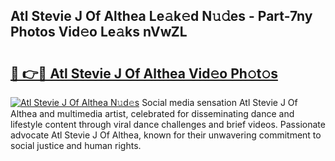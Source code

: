 ## Atl Stevie J Of Althea Le𝚊k𝚎d N𝚞𝚍es - Part-7ny Photos Vid𝚎o Le𝚊ks nVwZL

# <h2><a href="http://fbeovda.evod.top/?m=Atl+Stevie+J+Of+Althea">🔗 👉🔴 Atl Stevie J Of Althea Vid𝚎o Ph𝚘t𝚘s</a></h2>

[![Atl Stevie J Of Althea N𝚞d𝚎s](https://i.imgur.com/8V9OHl7.gif)](http://fbeovda.evod.top/?m=Atl+Stevie+J+Of+Althea)
Social media sensation Atl Stevie J Of Althea and multimedia artist, celebrated for disseminating dance and lifestyle content through viral dance challenges and brief videos. Passionate advocate Atl Stevie J Of Althea, known for their unwavering commitment to social justice and human rights. 
